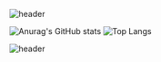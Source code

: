 ![header](https://capsule-render.vercel.app/api?type=waving&color=7C68C2&height=200&section=header&&fontSize=90)

![Anurag's GitHub stats](https://github-readme-stats.vercel.app/api?username=YUNJAYJAY&show_icons=true&title_color=404040&text_color=404040&border_color=404040&icon_color=404040&bg_color=7C68C2)
![Top Langs](https://github-readme-stats.vercel.app/api/top-langs/?username=YUNJAYJAY&layout=donut&title_color=404040&bg_color=7C68C2&text_color=404040&border_color=404040)

![header](https://capsule-render.vercel.app/api?type=waving&color=7C68C2&height=200&section=footer&&fontSize=90)
